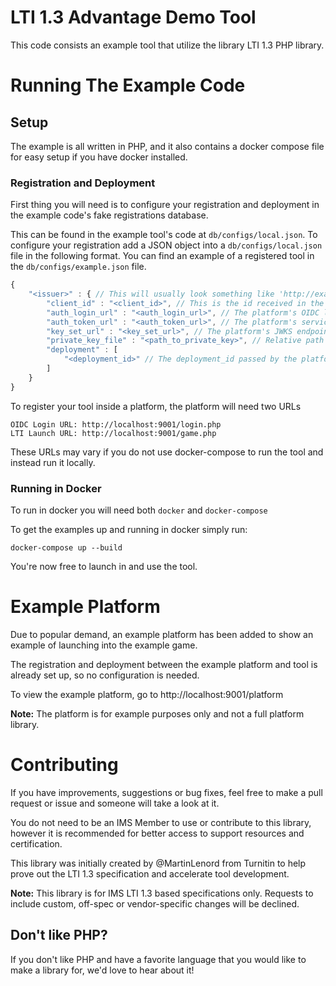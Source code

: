 # LTI 1.3 Advantage Demo Tool
This code consists an example tool that utilize the library LTI 1.3 PHP library.

# Running The Example Code

## Setup
The example is all written in PHP, and it also contains a docker compose file for easy setup if you have docker installed.

### Registration and Deployment
First thing you will need is to configure your registration and deployment in the example code's fake registrations database.

This can be found in the example tool's code at `db/configs/local.json`.
To configure your registration add a JSON object into a `db/configs/local.json` file in the following format. You can find an example of a registered tool in the `db/configs/example.json` file.

```javascript
{
    "<issuer>" : { // This will usually look something like 'http://example.com'
        "client_id" : "<client_id>", // This is the id received in the 'aud' during a launch
        "auth_login_url" : "<auth_login_url>", // The platform's OIDC login endpoint
        "auth_token_url" : "<auth_token_url>", // The platform's service authorization endpoint
        "key_set_url" : "<key_set_url>", // The platform's JWKS endpoint
        "private_key_file" : "<path_to_private_key>", // Relative path to the tool's private key
        "deployment" : [
            "<deployment_id>" // The deployment_id passed by the platform during launch
        ]
    }
}
```

To register your tool inside a platform, the platform will need two URLs

```
OIDC Login URL: http://localhost:9001/login.php
LTI Launch URL: http://localhost:9001/game.php
```

These URLs may vary if you do not use docker-compose to run the tool and instead run it locally.

### Running in Docker
To run in docker you will need both `docker` and `docker-compose`

To get the examples up and running in docker simply run:
```
docker-compose up --build
```

You're now free to launch in and use the tool.

# Example Platform
Due to popular demand, an example platform has been added to show an example of launching into the example game.

The registration and deployment between the example platform and tool is already set up, so no configuration is needed.

To view the example platform, go to http://localhost:9001/platform

**Note:** The platform is for example purposes only and not a full platform library.

# Contributing
If you have improvements, suggestions or bug fixes, feel free to make a pull request or issue and someone will take a look at it.

You do not need to be an IMS Member to use or contribute to this library, however it is recommended for better access to support resources and certification.

This library was initially created by @MartinLenord from Turnitin to help prove out the LTI 1.3 specification and accelerate tool development.

**Note:** This library is for IMS LTI 1.3 based specifications only. Requests to include custom, off-spec or vendor-specific changes will be declined.

## Don't like PHP?
If you don't like PHP and have a favorite language that you would like to make a library for, we'd love to hear about it!
